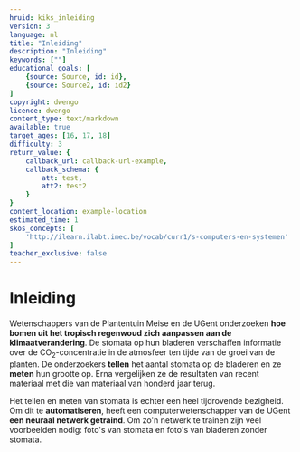 ```yaml
---
hruid: kiks_inleiding
version: 3
language: nl
title: "Inleiding"
description: "Inleiding"
keywords: [""]
educational_goals: [
    {source: Source, id: id}, 
    {source: Source2, id: id2}
]
copyright: dwengo
licence: dwengo
content_type: text/markdown
available: true
target_ages: [16, 17, 18]
difficulty: 3
return_value: {
    callback_url: callback-url-example,
    callback_schema: {
        att: test,
        att2: test2
    }
}
content_location: example-location
estimated_time: 1
skos_concepts: [
    'http://ilearn.ilabt.imec.be/vocab/curr1/s-computers-en-systemen'
]
teacher_exclusive: false
---
```

# Inleiding
Wetenschappers van de Plantentuin Meise en de UGent onderzoeken **hoe bomen uit het tropisch regenwoud zich aanpassen aan de klimaatverandering**. De stomata op hun bladeren verschaffen informatie over de CO<sub>2</sub>-concentratie in de atmosfeer ten tijde van de groei van de planten. De onderzoekers **tellen** het aantal stomata op de bladeren en ze **meten** hun grootte op. Erna vergelijken ze de resultaten van recent materiaal met die van materiaal van honderd jaar terug.

Het tellen en meten van stomata is echter een heel tijdrovende bezigheid. Om dit te **automatiseren**, heeft een computerwetenschapper van de UGent **een neuraal netwerk getraind**. Om zo'n netwerk te trainen zijn veel voorbeelden nodig: foto's van stomata en foto's van bladeren zonder stomata.
